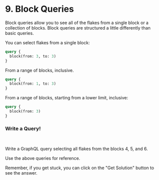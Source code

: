 # 9. Block Queries

Block queries allow you to see all of the flakes from a single block or a collection of blocks. Block queries are structured a little differently than basic queries.

You can select flakes from a single block:

```graphql
query {
  block(from: 3, to: 3)
}
```

From a range of blocks, inclusive.

```graphql
query {
  block(from: 1, to: 3)
}
```

From a range of blocks, starting from a lower limit, inclusive:

```graphql
query {
  block(from: 3)
}
```

<div class="challenge">
<h3>Write a Query!</h3>
<br/>
<p>Write a GraphQL query selecting all flakes from the blocks 4, 5, and 6.</p>

<p>Use the above queries for reference.</p>
<p>Remember, if you get stuck, you can click on the "Get Solution" button to see the answer.</p>
</div>
<br/>
<br/>
